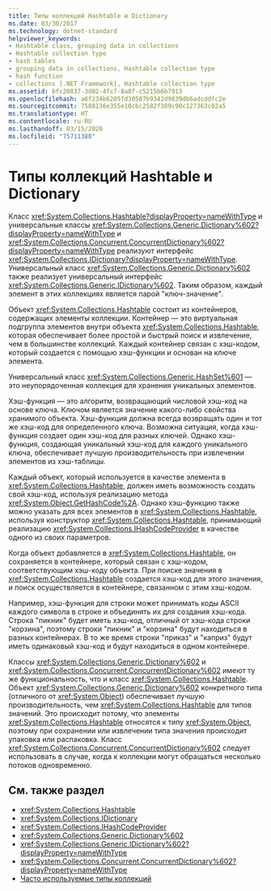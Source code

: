 ```yaml
---
title: Типы коллекций Hashtable и Dictionary
ms.date: 03/30/2017
ms.technology: dotnet-standard
helpviewer_keywords:
- Hashtable class, grouping data in collections
- Hashtable collection type
- hash tables
- grouping data in collections, Hashtable collection type
- hash function
- collections [.NET Framework], Hashtable collection type
ms.assetid: bfc20837-3d02-4fc7-8a8f-c5215b6b7913
ms.openlocfilehash: a6f234b6205fd30507b9342d9839db6adcddfc2e
ms.sourcegitcommit: 7588136e355e10cbc2582f389c90c127363c02a5
ms.translationtype: HT
ms.contentlocale: ru-RU
ms.lasthandoff: 03/15/2020
ms.locfileid: "75711380"
---
```

# <a name="hashtable-and-dictionary-collection-types"></a>Типы коллекций Hashtable и Dictionary
Класс <xref:System.Collections.Hashtable?displayProperty=nameWithType> и универсальные классы <xref:System.Collections.Generic.Dictionary%602?displayProperty=nameWithType> и <xref:System.Collections.Concurrent.ConcurrentDictionary%602?displayProperty=nameWithType> реализуют интерфейс <xref:System.Collections.IDictionary?displayProperty=nameWithType>. Универсальный класс <xref:System.Collections.Generic.Dictionary%602> также реализует универсальный интерфейс <xref:System.Collections.Generic.IDictionary%602>. Таким образом, каждый элемент в этих коллекциях является парой "ключ-значение".  
  
 Объект <xref:System.Collections.Hashtable> состоит из контейнеров, содержащих элементы коллекции. Контейнер — это виртуальная подгруппа элементов внутри объекта <xref:System.Collections.Hashtable>, которая обеспечивает более простой и быстрый поиск и извлечение, чем в большинстве коллекций. Каждый контейнер связан с хэш-кодом, который создается с помощью хэш-функции и основан на ключе элемента.  
  
 Универсальный класс <xref:System.Collections.Generic.HashSet%601> — это неупорядоченная коллекция для хранения уникальных элементов.  
  
 Хэш-функция — это алгоритм, возвращающий числовой хэш-код на основе ключа. Ключом является значение какого-либо свойства хранимого объекта. Хэш-функция должна всегда возвращать один и тот же хэш-код для определенного ключа. Возможна ситуация, когда хэш-функция создает один хэш-код для разных ключей. Однако хэш-функция, создающая уникальный хэш-код для каждого уникального ключа, обеспечивает лучшую производительность при извлечении элементов из хэш-таблицы.  
  
 Каждый объект, который используется в качестве элемента в <xref:System.Collections.Hashtable>, должен иметь возможность создать свой хэш-код, используя реализацию метода <xref:System.Object.GetHashCode%2A>. Однако хэш-функцию также можно указать для всех элементов в <xref:System.Collections.Hashtable>, используя конструктор <xref:System.Collections.Hashtable>, принимающий реализацию <xref:System.Collections.IHashCodeProvider> в качестве одного из своих параметров.  
  
 Когда объект добавляется в <xref:System.Collections.Hashtable>, он сохраняется в контейнере, который связан с хэш-кодом, соответствующим хэш-коду объекта. При поиске значения в <xref:System.Collections.Hashtable> создается хэш-код для этого значения, и поиск осуществляется в контейнере, связанном с этим хэш-кодом.  
  
 Например, хэш-функция для строки может принимать коды ASCII каждого символа в строке и объединять их для создания хэш-кода. Строка "пикник" будет иметь хэш-код, отличный от хэш-кода строки "корзина", поэтому строки "пикник" и "корзина" будут находиться в разных контейнерах. В то же время строки "приказ" и "каприз" будут иметь одинаковый хэш-код и будут находиться в одном контейнере.  
  
 Классы <xref:System.Collections.Generic.Dictionary%602> и <xref:System.Collections.Concurrent.ConcurrentDictionary%602> имеют ту же функциональность, что и класс <xref:System.Collections.Hashtable>. Объект <xref:System.Collections.Generic.Dictionary%602> конкретного типа (отличного от <xref:System.Object>) обеспечивает лучшую производительность, чем <xref:System.Collections.Hashtable> для типов значений. Это происходит потому, что элементы <xref:System.Collections.Hashtable> относятся к типу <xref:System.Object>, поэтому при сохранении или извлечении типа значения происходит упаковка или распаковка. Класс <xref:System.Collections.Concurrent.ConcurrentDictionary%602> следует использовать в случае, когда к коллекции могут обращаться несколько потоков одновременно.  
  
## <a name="see-also"></a>См. также раздел

- <xref:System.Collections.Hashtable>
- <xref:System.Collections.IDictionary>
- <xref:System.Collections.IHashCodeProvider>
- <xref:System.Collections.Generic.Dictionary%602>
- <xref:System.Collections.Generic.IDictionary%602?displayProperty=nameWithType>
- <xref:System.Collections.Concurrent.ConcurrentDictionary%602?displayProperty=nameWithType>
- [Часто используемые типы коллекций](../../../docs/standard/collections/commonly-used-collection-types.md)
